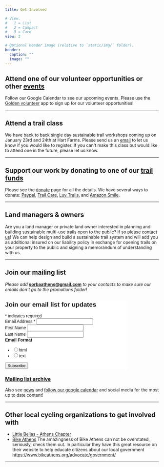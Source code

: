 ```yaml
---
title: Get Involved

# View.
#   1 = List
#   2 = Compact
#   3 = Card
view: 2

# Optional header image (relative to `static/img/` folder).
header:
  caption: ""
  image: ""
---
```


## Attend one of our volunteer opportunities or other [events](/events/)

Follow our Google Calendar to see our upcoming events. Please use the [Golden volunteer](www.goldenvolunteer.com) app to sign up for our volunteer opportunities!

* * *

## Attend a trail class

We have back to back single day sustainable trail workshops coming up on January 23rd and 24th at Hart Farms. Please send us an [email](mailto:sorbaathens@gmail.com) to let us know if you would like to register. If you can't make this class but would like to attend one in the future, please let us know.

* * *

## Support our work by donating to one of our [trail funds](/donate/)

Please see the [donate](/donate/) page for all the details. We have several ways to donate: [Paypal](https://www.paypal.com/donate/?token=IDVd4hJA-AVsHDF04wq-nTh5xi_0zUFsQfsB5mFktWIdzZhalq3jM09fIVJFF6m2N5B3iG&country.x=US&locale.x=US), [Trail Care](https://www.trail.care/), [Luv Trails](https://www.luvtrails.com/), and [Amazon Smile](https://smile.amazon.com/ch/45-4076792).

* * *

## Land managers & owners

Are you a land manager or private land owner interested in planning and building sustainable multi-use trails open to the public? If so please [contact us](mailto:sorbaathens.org)! We can help design and build a sustainable trail system and will add you as additional insured on our liability policy in exchange for opening trails on your property to the public and signing a memorandum of understanding with us.


* * *

## Join our mailing list

*Please add* **sorbaathens@gmail.com** *to your contacts to make sure our emails don't go to the promotions folder!*

<!-- Begin Mailchimp Signup Form -->
<link href="//cdn-images.mailchimp.com/embedcode/classic-10_7.css" rel="stylesheet" type="text/css">
<style type="text/css">
	#mc_embed_signup{background:#fff; clear:left; font:14px Helvetica,Arial,sans-serif;  width:400px;}
	/* Add your own Mailchimp form style overrides in your site stylesheet or in this style block.
	   We recommend moving this block and the preceding CSS link to the HEAD of your HTML file. */
</style>
<div id="mc_embed_signup">
<form action="https://sorbaathens.us5.list-manage.com/subscribe/post?u=adbf66178de23b42a91c79ff8&amp;id=4bfd6b22b6" method="post" id="mc-embedded-subscribe-form" name="mc-embedded-subscribe-form" class="validate" target="_blank" novalidate>
    <div id="mc_embed_signup_scroll">
	<h2>Join our email list for updates</h2>
<div class="indicates-required"><span class="asterisk">*</span> indicates required</div>
<div class="mc-field-group">
	<label for="mce-EMAIL">Email Address  <span class="asterisk">*</span>
</label>
	<input type="email" value="" name="EMAIL" class="required email" id="mce-EMAIL">
</div>
<div class="mc-field-group">
	<label for="mce-FNAME">First Name </label>
	<input type="text" value="" name="FNAME" class="" id="mce-FNAME">
</div>
<div class="mc-field-group">
	<label for="mce-LNAME">Last Name </label>
	<input type="text" value="" name="LNAME" class="" id="mce-LNAME">
</div>
<div class="mc-field-group input-group">
    <strong>Email Format </strong>
    <ul><li><input type="radio" value="html" name="EMAILTYPE" id="mce-EMAILTYPE-0"><label for="mce-EMAILTYPE-0">html</label></li>
<li><input type="radio" value="text" name="EMAILTYPE" id="mce-EMAILTYPE-1"><label for="mce-EMAILTYPE-1">text</label></li>
</ul>
</div>
	<div id="mce-responses" class="clear">
		<div class="response" id="mce-error-response" style="display:none"></div>
		<div class="response" id="mce-success-response" style="display:none"></div>
	</div>    <!-- real people should not fill this in and expect good things - do not remove this or risk form bot signups-->
    <div style="position: absolute; left: -5000px;" aria-hidden="true"><input type="text" name="b_adbf66178de23b42a91c79ff8_4bfd6b22b6" tabindex="-1" value=""></div>
    <div class="clear"><input type="submit" value="Subscribe" name="subscribe" id="mc-embedded-subscribe" class="button"></div>
    </div>
</form>
</div>
<script type='text/javascript' src='//s3.amazonaws.com/downloads.mailchimp.com/js/mc-validate.js'></script><script type='text/javascript'>(function($) {window.fnames = new Array(); window.ftypes = new Array();fnames[0]='EMAIL';ftypes[0]='email';fnames[1]='FNAME';ftypes[1]='text';fnames[2]='LNAME';ftypes[2]='text';}(jQuery));var $mcj = jQuery.noConflict(true);</script>
<!--End mc_embed_signup-->

### [Mailing list archive](https://us5.campaign-archive.com/home/?u=adbf66178de23b42a91c79ff8&id=4bfd6b22b6)

Also see [news](/news/) and [follow our google calendar](/events/) and social media for the most up to date content!

* * *

## Other local cycling organizations to get involved with

+ [Little Bellas - Athens Chapter](https://littlebellas.com/camp/athens-ga/)
+ [Bike Athens](https://www.bikeathens.org) The amazingness of Bike Athens can not be overstated, seriously, check them out. In particular they have this great resource on their website to help educate citizens about our local government https://www.bikeathens.org/advocate/government/

* * *
